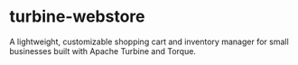 # turbine-webstore
A lightweight, customizable shopping cart and inventory manager for small businesses built with Apache Turbine and Torque.

